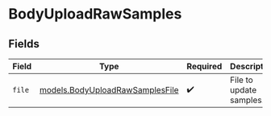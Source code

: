 # BodyUploadRawSamples


## Fields

| Field                                                                    | Type                                                                     | Required                                                                 | Description                                                              |
| ------------------------------------------------------------------------ | ------------------------------------------------------------------------ | ------------------------------------------------------------------------ | ------------------------------------------------------------------------ |
| `file`                                                                   | [models.BodyUploadRawSamplesFile](../models/bodyuploadrawsamplesfile.md) | :heavy_check_mark:                                                       | File to update samples.                                                  |